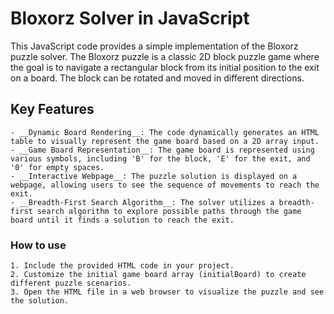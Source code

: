 # Bloxorz Solver in JavaScript

This JavaScript code provides a simple implementation of the Bloxorz puzzle solver. The Bloxorz puzzle is a classic 2D block puzzle game where the goal is to navigate a rectangular block from its initial position to the exit on a board. The block can be rotated and moved in different directions.

## Key Features

    - __Dynamic Board Rendering__: The code dynamically generates an HTML table to visually represent the game board based on a 2D array input.
    - __Game Board Representation__: The game board is represented using various symbols, including 'B' for the block, 'E' for the exit, and '0' for empty spaces.
    - __Interactive Webpage__: The puzzle solution is displayed on a webpage, allowing users to see the sequence of movements to reach the exit.
    - __Breadth-First Search Algorithm__: The solver utilizes a breadth-first search algorithm to explore possible paths through the game board until it finds a solution to reach the exit.

### How to use

    1. Include the provided HTML code in your project.
    2. Customize the initial game board array (initialBoard) to create different puzzle scenarios.
    3. Open the HTML file in a web browser to visualize the puzzle and see the solution.
